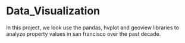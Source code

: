 # Data_Visualization
In this project, we look use the pandas, hvplot and geoview libraries to analyze property values in san francisco over the past decade. 

